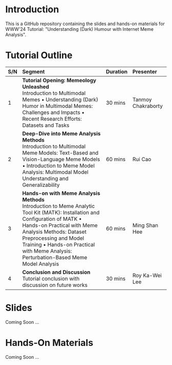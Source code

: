 # Introduction

This is a GitHub repository containing the slides and hands-on materials for WWW'24 Tutorial: "Understanding (Dark) Humour with Internet Meme Analysis".

# Tutorial Outline


| S/N | Segment                               | Duration | Presenter          |
|:----|:--------------------------------------|:---------|:-------------------|
| 1   | **Tutorial Opening: Memeology Unleashed** <br>  Introduction to Multimodal Memes $\bullet$ Understanding (Dark) Humor in Multimodal Memes: Challenges and Impacts $\bullet$ Recent Research Efforts: Datasets and Tasks | 30 mins  | Tanmoy Chakraborty |
| 2   | **Deep-Dive into Meme Analysis Methods** <br> Introduction to Multimodal Meme Models:  Text-Based and Vision-Language Meme Models  $\bullet$  Introduction to Meme Model Analysis: Multimodal Model Understanding and Generalizability | 60 mins | Rui Cao |
| 3   | **Hands-on with Meme Analysis Methods** <br> Introduction to Meme Analytic Tool Kit (MATK): Installation and Configuration of MATK $\bullet$  Hands-on Practical with Meme Analysis Methods: Dataset Preprocessing and Model Training $\bullet$ Hands-on Practical with Meme Analysis: Perturbation-Based Meme Model Analysis | 60 mins | Ming Shan Hee |
| 4   | **Conclusion and Discussion** <br> Tutorial conclusion with discussion on future works | 30 mins | Roy Ka-Wei Lee |

# Slides

Coming Soon ...

# Hands-On Materials

Coming Soon ...
